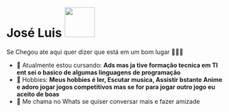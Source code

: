 # José Luis <img src=https://www.icegif.com/wp-content/uploads/2023/09/icegif-400.gif width="70px">

Se Chegou ate aqui quer dizer que está em um bom lugar 👨🏻‍💻 

- 🚀 Atualmente estou cursando: <strong> Ads mas ja tive formação tecnica em TI ent sei o basico de algumas linguagens de programação</strong> 
- 💬 Hobbies: <strong>Meus hobbies é ler, Escutar musica, Assistir bstante Anime e adoro jogar jogos competitivos mas se for para jogar outro jogo eu aceito de boas</strong>
- 📣 Me chama no Whats se quiser conversar mais e fazer amizade

